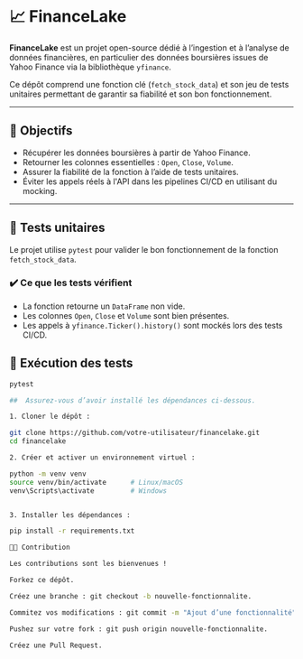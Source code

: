 # 📈 FinanceLake

**FinanceLake** est un projet open-source dédié à l’ingestion et à l’analyse de données financières, en particulier des données boursières issues de Yahoo Finance via la bibliothèque `yfinance`.

Ce dépôt comprend une fonction clé (`fetch_stock_data`) et son jeu de tests unitaires permettant de garantir sa fiabilité et son bon fonctionnement.

---

## 🎯 Objectifs

- Récupérer les données boursières à partir de Yahoo Finance.
- Retourner les colonnes essentielles : `Open`, `Close`, `Volume`.
- Assurer la fiabilité de la fonction à l’aide de tests unitaires.
- Éviter les appels réels à l'API dans les pipelines CI/CD en utilisant du mocking.

---



## 🧪 Tests unitaires

Le projet utilise `pytest` pour valider le bon fonctionnement de la fonction `fetch_stock_data`.

### ✔️ Ce que les tests vérifient

- La fonction retourne un `DataFrame` non vide.
- Les colonnes `Open`, `Close` et `Volume` sont bien présentes.
- Les appels à `yfinance.Ticker().history()` sont mockés lors des tests CI/CD.

## 📌 Exécution des tests

```bash
pytest

##  Assurez-vous d’avoir installé les dépendances ci-dessous.

1. Cloner le dépôt :

git clone https://github.com/votre-utilisateur/financelake.git
cd financelake

2. Créer et activer un environnement virtuel :

python -m venv venv
source venv/bin/activate      # Linux/macOS
venv\Scripts\activate         # Windows


3. Installer les dépendances :

pip install -r requirements.txt

👨‍💻 Contribution

Les contributions sont les bienvenues !

Forkez ce dépôt.

Créez une branche : git checkout -b nouvelle-fonctionnalite.

Commitez vos modifications : git commit -m "Ajout d’une fonctionnalité".

Pushez sur votre fork : git push origin nouvelle-fonctionnalite.

Créez une Pull Request.